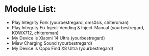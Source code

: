 # Module List:
- Play Integrity Fork (yourbestregard, oms0sis, chiteroman)
- Play Integrity Fix Inject-Vending & Inject-Manual (yourbestregard, KOWX712, chiteroman)
- My Device is Xiaomi 14 Ultra (yourbestregard)
- Miaw Charging Sound (yourbestregard)
- My Device is Oppo Find X8 Ultra (yourbestregard)
